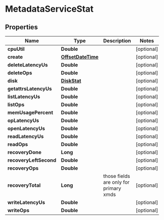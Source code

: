 # MetadataServiceStat

## Properties
Name | Type | Description | Notes
------------ | ------------- | ------------- | -------------
**cpuUtil** | **Double** |  |  [optional]
**create** | [**OffsetDateTime**](OffsetDateTime.md) |  |  [optional]
**deleteLatencyUs** | **Double** |  |  [optional]
**deleteOps** | **Double** |  |  [optional]
**disk** | [**DiskStat**](DiskStat.md) |  |  [optional]
**getattrsLatencyUs** | **Double** |  |  [optional]
**listLatencyUs** | **Double** |  |  [optional]
**listOps** | **Double** |  |  [optional]
**memUsagePercent** | **Double** |  |  [optional]
**opLatencyUs** | **Double** |  |  [optional]
**openLatencyUs** | **Double** |  |  [optional]
**readLatencyUs** | **Double** |  |  [optional]
**readOps** | **Double** |  |  [optional]
**recoveryDone** | **Long** |  |  [optional]
**recoveryLeftSecond** | **Double** |  |  [optional]
**recoveryOps** | **Double** |  |  [optional]
**recoveryTotal** | **Long** | those fields are only for primary xmds |  [optional]
**writeLatencyUs** | **Double** |  |  [optional]
**writeOps** | **Double** |  |  [optional]
